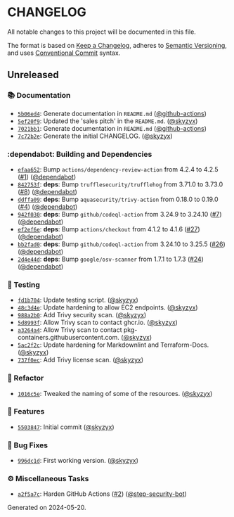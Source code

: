 # CHANGELOG

All notable changes to this project will be documented in this file.

The format is based on [Keep a Changelog](https://keepachangelog.com), adheres to [Semantic Versioning](https://semver.org), and uses [Conventional Commit](https://www.conventionalcommits.org) syntax.

## Unreleased

### :books: Documentation

* [`5b06ed4`](https://github.com/northwood-labs/terraform-provider-corefunc/commit/5b06ed48418bc103e2d968f84a3b74142e5930a2): Generate documentation in `README.md` ([@github-actions](https://github.com/github-actions))
* [`5ef20f9`](https://github.com/northwood-labs/terraform-provider-corefunc/commit/5ef20f96f363e3cc07419fe0e696c3eeb09929a4): Updated the 'sales pitch' in the `README.md`. ([@skyzyx](https://github.com/skyzyx))
* [`7021bb1`](https://github.com/northwood-labs/terraform-provider-corefunc/commit/7021bb173db4e28439754175c4498806f20aa321): Generate documentation in `README.md` ([@github-actions](https://github.com/github-actions))
* [`7c72b2e`](https://github.com/northwood-labs/terraform-provider-corefunc/commit/7c72b2e13798292184563e49c2927af3e059a236): Generate the initial CHANGELOG. ([@skyzyx](https://github.com/skyzyx))

### :dependabot: Building and Dependencies

* [`efaa652`](https://github.com/northwood-labs/terraform-provider-corefunc/commit/efaa6521a47980f216d9af91a2969878a1d51b57): Bump `actions/dependency-review-action` from 4.2.4 to 4.2.5 ([#1](https://github.com/northwood-labs/mod-aws-networking/issues/1)) ([@dependabot](https://github.com/dependabot))
* [`842753f`](https://github.com/northwood-labs/terraform-provider-corefunc/commit/842753fb49864999bb1d13283ff2653b1128bd6c): **deps**: Bump `trufflesecurity/trufflehog` from 3.71.0 to 3.73.0 ([#8](https://github.com/northwood-labs/mod-aws-networking/issues/8)) ([@dependabot](https://github.com/dependabot))
* [`ddffa09`](https://github.com/northwood-labs/terraform-provider-corefunc/commit/ddffa09b31abd2bfff52afdf3828055311f25eb8): **deps**: Bump `aquasecurity/trivy-action` from 0.18.0 to 0.19.0 ([#4](https://github.com/northwood-labs/mod-aws-networking/issues/4)) ([@dependabot](https://github.com/dependabot))
* [`942f030`](https://github.com/northwood-labs/terraform-provider-corefunc/commit/942f0302bd6ac1c06cdcd3a8ea4961a2cb3f4974): **deps**: Bump `github/codeql-action` from 3.24.9 to 3.24.10 ([#7](https://github.com/northwood-labs/mod-aws-networking/issues/7)) ([@dependabot](https://github.com/dependabot))
* [`ef2ef6e`](https://github.com/northwood-labs/terraform-provider-corefunc/commit/ef2ef6ec0f579ca7ef3582b611dd9a128d4d871f): **deps**: Bump `actions/checkout` from 4.1.2 to 4.1.6 ([#27](https://github.com/northwood-labs/mod-aws-networking/issues/27)) ([@dependabot](https://github.com/dependabot))
* [`bb2fad0`](https://github.com/northwood-labs/terraform-provider-corefunc/commit/bb2fad0838b45acf1490c0c7085df8aba6438c7b): **deps**: Bump `github/codeql-action` from 3.24.10 to 3.25.5 ([#26](https://github.com/northwood-labs/mod-aws-networking/issues/26)) ([@dependabot](https://github.com/dependabot))
* [`2d4e44d`](https://github.com/northwood-labs/terraform-provider-corefunc/commit/2d4e44d10727b0fcdc07dc51cfbb7c55a81cc9ee): **deps**: Bump `google/osv-scanner` from 1.7.1 to 1.7.3 ([#24](https://github.com/northwood-labs/mod-aws-networking/issues/24)) ([@dependabot](https://github.com/dependabot))

### :test_tube: Testing

* [`fd1b704`](https://github.com/northwood-labs/terraform-provider-corefunc/commit/fd1b7046f98c498ec85da0f8f8ca79c49f8d8cd4): Update testing script. ([@skyzyx](https://github.com/skyzyx))
* [`48c3d4e`](https://github.com/northwood-labs/terraform-provider-corefunc/commit/48c3d4e15ad458416f7804de6d0d4d52680f10df): Update hardening to allow EC2 endpoints. ([@skyzyx](https://github.com/skyzyx))
* [`988a2b0`](https://github.com/northwood-labs/terraform-provider-corefunc/commit/988a2b0826d7282018bb237266d03d7e458296cf): Add Trivy security scan. ([@skyzyx](https://github.com/skyzyx))
* [`5d8993f`](https://github.com/northwood-labs/terraform-provider-corefunc/commit/5d8993f522ac05b869c8adde74657d97930dc859): Allow Trivy scan to contact ghcr.io. ([@skyzyx](https://github.com/skyzyx))
* [`a3264a4`](https://github.com/northwood-labs/terraform-provider-corefunc/commit/a3264a4ea499a3566834ee37d5df9d3ae1135f2d): Allow Trivy scan to contact pkg-containers.githubusercontent.com. ([@skyzyx](https://github.com/skyzyx))
* [`5ac2f2c`](https://github.com/northwood-labs/terraform-provider-corefunc/commit/5ac2f2cbbd2375464d2d87bda266bcb5e112b393): Update hardening for Markdownlint and Terraform-Docs. ([@skyzyx](https://github.com/skyzyx))
* [`737f0ec`](https://github.com/northwood-labs/terraform-provider-corefunc/commit/737f0ec6fa0520fcc6a6c8c068c701ab8345710b): Add Trivy license scan. ([@skyzyx](https://github.com/skyzyx))

### :tractor: Refactor

* [`1016c5e`](https://github.com/northwood-labs/terraform-provider-corefunc/commit/1016c5e7cf5666b24ff226d81f0b5c0470e643f9): Tweaked the naming of some of the resources. ([@skyzyx](https://github.com/skyzyx))

### <!-- 0 -->:rocket: Features

* [`5503847`](https://github.com/northwood-labs/terraform-provider-corefunc/commit/55038470a1bd87a2c9f6568ca05ece18593bc349): Initial commit ([@skyzyx](https://github.com/skyzyx))

### <!-- 1 -->:bug: Bug Fixes

* [`996dc1d`](https://github.com/northwood-labs/terraform-provider-corefunc/commit/996dc1d4fe61bb6c53c5dd769961c913e551e5be): First working version. ([@skyzyx](https://github.com/skyzyx))

### <!-- ZZZ -->:gear: Miscellaneous Tasks

* [`a2f5a7c`](https://github.com/northwood-labs/terraform-provider-corefunc/commit/a2f5a7cf10ab6c684ea640baa8d27b457373e760): Harden GitHub Actions ([#2](https://github.com/northwood-labs/mod-aws-networking/issues/2)) ([@step-security-bot](https://github.com/step-security-bot))

<p>Generated on 2024-05-20.</p>

